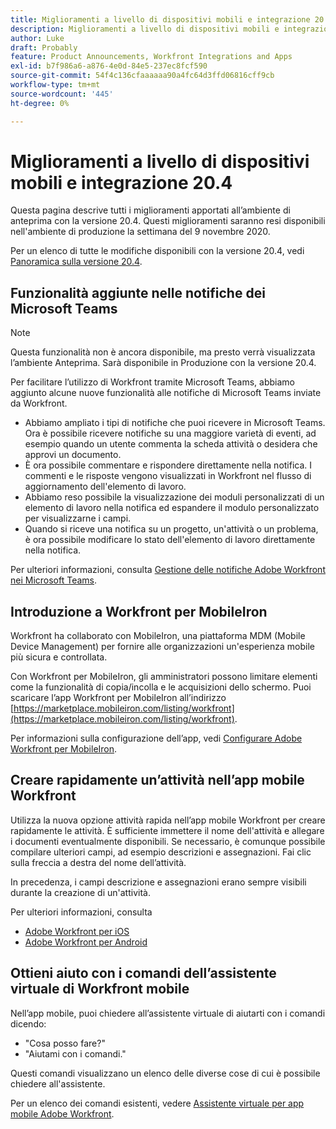 ```yaml
---
title: Miglioramenti a livello di dispositivi mobili e integrazione 20.4
description: Miglioramenti a livello di dispositivi mobili e integrazione 20.4
author: Luke
draft: Probably
feature: Product Announcements, Workfront Integrations and Apps
exl-id: b7f986a6-a876-4e0d-84e5-237ec8fcf590
source-git-commit: 54f4c136cfaaaaaa90a4fc64d3ffd06816cff9cb
workflow-type: tm+mt
source-wordcount: '445'
ht-degree: 0%

---
```


# Miglioramenti a livello di dispositivi mobili e integrazione 20.4

Questa pagina descrive tutti i miglioramenti apportati all’ambiente di anteprima con la versione 20.4. Questi miglioramenti saranno resi disponibili nell&#39;ambiente di produzione la settimana del 9 novembre 2020.

Per un elenco di tutte le modifiche disponibili con la versione 20.4, vedi [Panoramica sulla versione 20.4](../../../product-announcements/product-releases/20.4-release-activity/20-4-release-overview.md).

## Funzionalità aggiunte nelle notifiche dei Microsoft Teams

>[!NOTE]
>
>Questa funzionalità non è ancora disponibile, ma presto verrà visualizzata l’ambiente Anteprima. Sarà disponibile in Produzione con la versione 20.4.

Per facilitare l’utilizzo di Workfront tramite Microsoft Teams, abbiamo aggiunto alcune nuove funzionalità alle notifiche di Microsoft Teams inviate da Workfront.

* Abbiamo ampliato i tipi di notifiche che puoi ricevere in Microsoft Teams. Ora è possibile ricevere notifiche su una maggiore varietà di eventi, ad esempio quando un utente commenta la scheda attività o desidera che approvi un documento.
* È ora possibile commentare e rispondere direttamente nella notifica. I commenti e le risposte vengono visualizzati in Workfront nel flusso di aggiornamento dell&#39;elemento di lavoro.
* Abbiamo reso possibile la visualizzazione dei moduli personalizzati di un elemento di lavoro nella notifica ed espandere il modulo personalizzato per visualizzarne i campi.
* Quando si riceve una notifica su un progetto, un&#39;attività o un problema, è ora possibile modificare lo stato dell&#39;elemento di lavoro direttamente nella notifica.

Per ulteriori informazioni, consulta [Gestione delle notifiche Adobe Workfront nei Microsoft Teams](../../../workfront-integrations-and-apps/using-workfront-with-microsoft-teams/manage-wf-notifications-approval-requests-ms-teams.md).

## Introduzione a Workfront per MobileIron

Workfront ha collaborato con MobileIron, una piattaforma MDM (Mobile Device Management) per fornire alle organizzazioni un&#39;esperienza mobile più sicura e controllata.

Con Workfront per MobileIron, gli amministratori possono limitare elementi come la funzionalità di copia/incolla e le acquisizioni dello schermo. Puoi scaricare l’app Workfront per MobileIron all’indirizzo [https://marketplace.mobileiron.com/listing/workfront](https://marketplace.mobileiron.com/listing/workfront).

Per informazioni sulla configurazione dell’app, vedi [Configurare Adobe Workfront per MobileIron](../../../workfront-basics/mobile-apps/using-the-workfront-mobile-app/wf-mobileiron-configs.md).

## Creare rapidamente un’attività nell’app mobile Workfront

Utilizza la nuova opzione attività rapida nell’app mobile Workfront per creare rapidamente le attività. È sufficiente immettere il nome dell&#39;attività e allegare i documenti eventualmente disponibili. Se necessario, è comunque possibile compilare ulteriori campi, ad esempio descrizioni e assegnazioni. Fai clic sulla freccia a destra del nome dell’attività.

In precedenza, i campi descrizione e assegnazioni erano sempre visibili durante la creazione di un&#39;attività.

Per ulteriori informazioni, consulta

* [Adobe Workfront per iOS](../../../workfront-basics/mobile-apps/using-the-workfront-mobile-app/workfront-for-ios.md)
* [Adobe Workfront per Android](../../../workfront-basics/mobile-apps/using-the-workfront-mobile-app/workfront-for-android.md)

## Ottieni aiuto con i comandi dell’assistente virtuale di Workfront mobile

Nell’app mobile, puoi chiedere all’assistente virtuale di aiutarti con i comandi dicendo:

* &quot;Cosa posso fare?&quot;
* &quot;Aiutami con i comandi.&quot;

Questi comandi visualizzano un elenco delle diverse cose di cui è possibile chiedere all&#39;assistente.

Per un elenco dei comandi esistenti, vedere [Assistente virtuale per app mobile Adobe Workfront](../../../workfront-basics/mobile-apps/using-the-workfront-mobile-app/wf-mobile-virtual-assistant.md).
